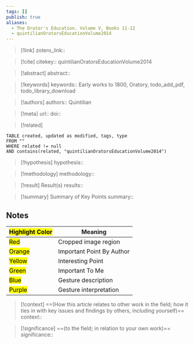 ```yaml
---
tags: []
publish: true
aliases:
  - The Orator's Education. Volume V, Books 11-12
  - quintilianOratorsEducationVolume2014
---
```


> [!link]
> zotero_link:: 

> [!cite]
> citekey:: quintilianOratorsEducationVolume2014

> [!abstract]
> abstract:: 

> [!keywords]
> keywords:: Early works to 1800, Oratory, todo_add_pdf, todo_library_download

> [!authors]
> authors:: Quintilian

> [!meta]
> url:: 
> doi:: 

> [!related]


```dataview
TABLE created, updated as modified, tags, type
FROM ""
WHERE related != null
AND contains(related, "quintilianOratorsEducationVolume2014")
```

> [!hypothesis]
> hypothesis:: 

> [!methodology] 
> methodology:: 

> [!result] Result(s) 
> results::

> [!summary] Summary of Key Points
> summary:: 

## Notes

| <mark class="hltr-grey">Highlight Color</mark> | Meaning                   |
| ---------------------------------------------- | ------------------------- |
| <mark class="hltr-red">Red</mark>              | Cropped image region      |
| <mark class="hltr-orange">Orange</mark>        | Important Point By Author |
| <mark class="hltr-yellow">Yellow</mark>        | Interesting Point         |
| <mark class="hltr-green">Green</mark>          | Important To Me           |
| <mark class="hltr-blue">Blue</mark>            | Gesture description       |
| <mark class="hltr-purple">Purple</mark>        | Gesture interpretation    |



> [!context]
> ==(How this article relates to other work in the field; how it ties in with key issues and findings by others, including yourself)==
> context:: 

> [!significance]
> ==(to the field; in relation to your own work)==
> significance:: 
